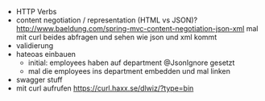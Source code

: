 

- HTTP Verbs
- content negotiation / representation (HTML vs JSON)? http://www.baeldung.com/spring-mvc-content-negotiation-json-xml mal mit curl beides abfragen und sehen wie json und xml kommt
- validierung
- hateoas einbauen
  - initial: employees haben auf department @JsonIgnore gesetzt
  - mal die employees ins department embedden und mal linken
- swagger stuff
- mit curl aufrufen https://curl.haxx.se/dlwiz/?type=bin 